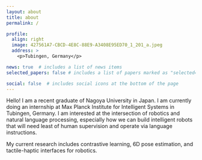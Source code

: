 ```yaml
---
layout: about
title: about
permalink: /

profile:
  align: right
  image: 427561A7-CBCD-4E8C-88E9-A3408E95ED70_1_201_a.jpeg
  address: >
    <p>Tubingen, Germany</p>

news: true  # includes a list of news items
selected_papers: false # includes a list of papers marked as "selected={true}"

social: false  # includes social icons at the bottom of the page
---
```


Hello! I am a recent graduate of Nagoya University in Japan. I am currently doing an internship at Max Planck Institute for Intelligent Systems in Tubingen, Germany. I am interested at the intersection of robotics and natural language processing, especially how we can build intelligent robots that will need least of human supervision and operate via language instructions.     
  
My current research includes contrastive learning, 6D pose estimation, and tactile-haptic interfaces for robotics.
